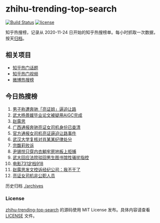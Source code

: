 # zhihu-trending-top-search

[![Build Status](https://github.com/justjavac/zhihu-trending-top-search/workflows/ci/badge.svg?branch=main)](https://github.com/justjavac/zhihu-trending-top-search/actions)
[![license](https://img.shields.io/github/license/justjavac/zhihu-trending-top-search)](https://github.com/justjavac/zhihu-trending-top-search/blob/main/LICENSE)

知乎热搜榜，记录从 2020-11-24 日开始的知乎热搜榜单。每小时抓取一次数据，按天[归档](./archives)。

## 相关项目

- [知乎热门话题](https://github.com/justjavac/zhihu-trending-hot-questions)
- [知乎热门视频](https://github.com/justjavac/zhihu-trending-hot-video)
- [微博热搜榜](https://github.com/justjavac/weibo-trending-hot-search)

## 今日热搜榜

<!-- BEGIN -->
<!-- 最后更新时间 Mon Aug 04 2025 06:22:18 GMT+0800 (China Standard Time) -->

1. [男子称遭奔驰「亮证姐」逼迫让路](https://www.zhihu.com/search?q=%E7%94%B7%E5%AD%90%E7%A7%B0%E9%81%AD%E5%A5%94%E9%A9%B0%E3%80%8C%E4%BA%AE%E8%AF%81%E5%A7%90%E3%80%8D%E9%80%BC%E8%BF%AB%E8%AE%A9%E8%B7%AF)
1. [武大杨景媛毕业论文被疑用AIGC完成](https://www.zhihu.com/search?q=%E6%AD%A6%E5%A4%A7%E6%9D%A8%E6%99%AF%E5%AA%9B%E6%AF%95%E4%B8%9A%E8%AE%BA%E6%96%87%E8%A2%AB%E7%96%91%E7%94%A8AIGC%E5%AE%8C%E6%88%90)
1. [赵露思](https://www.zhihu.com/search?q=%E8%B5%B5%E9%9C%B2%E6%80%9D)
1. [广西通报奔驰亮证女司机身份已查清](https://www.zhihu.com/search?q=%E5%B9%BF%E8%A5%BF%E9%80%9A%E6%8A%A5%E5%A5%94%E9%A9%B0%E4%BA%AE%E8%AF%81%E5%A5%B3%E5%8F%B8%E6%9C%BA%E8%BA%AB%E4%BB%BD%E5%B7%B2%E6%9F%A5%E6%B8%85)
1. [官方通报女司机亮证逼迫让路事件](https://www.zhihu.com/search?q=%E5%AE%98%E6%96%B9%E9%80%9A%E6%8A%A5%E5%A5%B3%E5%8F%B8%E6%9C%BA%E4%BA%AE%E8%AF%81%E9%80%BC%E8%BF%AB%E8%AE%A9%E8%B7%AF%E4%BA%8B%E4%BB%B6)
1. [武汉大学复核对肖某某纪律处分](https://www.zhihu.com/search?q=%E6%AD%A6%E6%B1%89%E5%A4%A7%E5%AD%A6%E5%A4%8D%E6%A0%B8%E5%AF%B9%E8%82%96%E6%9F%90%E6%9F%90%E7%BA%AA%E5%BE%8B%E5%A4%84%E5%88%86)
1. [宗馥莉败诉](https://www.zhihu.com/search?q=%E5%AE%97%E9%A6%A5%E8%8E%89%E8%B4%A5%E8%AF%89)
1. [尹锡悦只穿内衣躺牢房地板上拒捕](https://www.zhihu.com/search?q=%E5%B0%B9%E9%94%A1%E6%82%A6%E5%8F%AA%E7%A9%BF%E5%86%85%E8%A1%A3%E8%BA%BA%E7%89%A2%E6%88%BF%E5%9C%B0%E6%9D%BF%E4%B8%8A%E6%8B%92%E6%8D%95)
1. [武大回应法院驳回男生图书馆性骚扰指控](https://www.zhihu.com/search?q=%E6%AD%A6%E5%A4%A7%E5%9B%9E%E5%BA%94%E6%B3%95%E9%99%A2%E9%A9%B3%E5%9B%9E%E7%94%B7%E7%94%9F%E5%9B%BE%E4%B9%A6%E9%A6%86%E6%80%A7%E9%AA%9A%E6%89%B0%E6%8C%87%E6%8E%A7)
1. [电影731定档918](https://www.zhihu.com/search?q=%E7%94%B5%E5%BD%B1731%E5%AE%9A%E6%A1%A3918)
1. [赵露思发文控诉经纪公司：我不干了](https://www.zhihu.com/search?q=%E8%B5%B5%E9%9C%B2%E6%80%9D%E5%8F%91%E6%96%87%E6%8E%A7%E8%AF%89%E7%BB%8F%E7%BA%AA%E5%85%AC%E5%8F%B8%EF%BC%9A%E6%88%91%E4%B8%8D%E5%B9%B2%E4%BA%86)
1. [亮证女司机非公职人员](https://www.zhihu.com/search?q=%E4%BA%AE%E8%AF%81%E5%A5%B3%E5%8F%B8%E6%9C%BA%E9%9D%9E%E5%85%AC%E8%81%8C%E4%BA%BA%E5%91%98)

<!-- END -->

历史归档 [./archives](./archives)

### License

[zhihu-trending-top-search](https://github.com/justjavac/zhihu-trending-top-search) 的源码使用 MIT License
发布。具体内容请查看 [LICENSE](./LICENSE) 文件。
